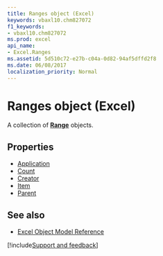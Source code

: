```yaml
---
title: Ranges object (Excel)
keywords: vbaxl10.chm827072
f1_keywords:
- vbaxl10.chm827072
ms.prod: excel
api_name:
- Excel.Ranges
ms.assetid: 5d510c72-e27b-c04a-0d82-94af5dffd2f8
ms.date: 06/08/2017
localization_priority: Normal
---
```



# Ranges object (Excel)

A collection of  **[Range](Excel.Range(object).md)** objects.


## Properties

- [Application](Excel.Ranges.Application.md)
- [Count](Excel.Ranges.Count.md)
- [Creator](Excel.Ranges.Creator.md)
- [Item](Excel.Ranges.Item.md)
- [Parent](Excel.Ranges.Parent.md)


## See also

- [Excel Object Model Reference](overview/Excel/object-model.md)

[!include[Support and feedback](~/includes/feedback-boilerplate.md)]
